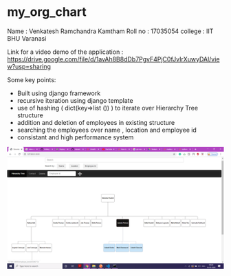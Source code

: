 # my_org_chart
Name : Venkatesh Ramchandra Kamtham Roll no : 17035054 college : IIT BHU Varanasi

Link for a video demo of the application : https://drive.google.com/file/d/1avAh8B8dDb7PgvF4PjC0fJvIrXuwyDAl/view?usp=sharing

   Some key points:
  * Built using django framework
  * recursive iteration using django template
  * use of hashing ( dict(key=>list ()) ) to iterate over Hierarchy Tree structure
  * addition and deletion of employees in existing structure
  * searching the employees over name , location and employee id
  * consistant and high performance system

![](https://github.com/shrvenk/my_org_chart/blob/master/Screenshot%20(869).png)
